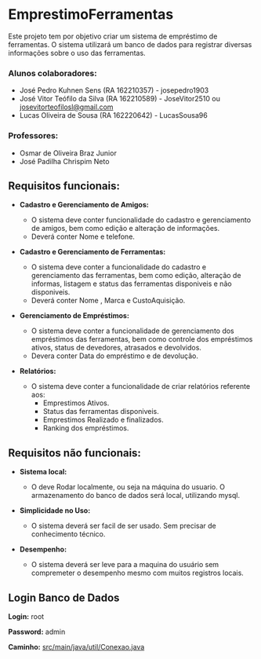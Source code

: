 # EmprestimoFerramentas
Este projeto tem por objetivo criar um sistema de empréstimo de ferramentas. O sistema utilizará um banco de dados para registrar diversas informações sobre o uso das ferramentas.

### Alunos colaboradores:
  - José Pedro Kuhnen Sens (RA 162210357) - josepedro1903
  - José Vitor Teófilo da Silva (RA 162210589) - JoseVitor2510 ou josevitorteofilosl@gmail.com
  - Lucas Oliveira de Sousa (RA 162220642) - LucasSousa96

### Professores:
  - Osmar de Oliveira Braz Junior
  - José Padilha Chrispim Neto

## Requisitos funcionais:

 - **Cadastro e Gerenciamento de Amigos:**
   - O sistema deve conter funcionalidade do cadastro e gerenciamento de amigos, bem como edição e alteração de informações.
   - Deverá conter Nome e telefone. 

 - **Cadastro e Gerenciamento de Ferramentas:**
   - O sistema deve conter a funcionalidade  do cadastro e gerenciamento das ferramentas, bem como edição, alteração de informas, listagem e status das ferramentas disponiveis e não disponiveis.
   - Deverá conter Nome , Marca e CustoAquisição.
     
 - **Gerenciamento de Empréstimos:**
   - O sistema deve conter a funcionalidade de gerenciamento dos empréstimos das ferramentas, bem como controle dos empréstimos ativos, status de devedores, atrasados e devolvidos.
   - Devera conter Data do empréstimo e de devolução.
 
 - **Relatórios:** 
   - O sistema deve conter a funcionalidade de criar relatórios referente aos:
     - Emprestimos Ativos.
     - Status das ferramentas disponiveis.
     - Emprestimos Realizado e finalizados.
     - Ranking dos empréstimos.

## Requisitos não funcionais:
- **Sistema local:**
    - O deve Rodar localmente, ou seja na máquina do usuario. O armazenamento do banco de dados será local, utilizando mysql.

- **Simplicidade no Uso:** 
    - O sistema deverá ser facil de ser usado. Sem precisar de conhecimento técnico.

- **Desempenho:** 
    - O sistema deverá ser leve para a maquina do usuário sem compremeter o desempenho mesmo com muitos registros locais.


## Login Banco de Dados

  **Login:** root
  
  **Password:** admin

  **Caminho:** [src/main/java/util/Conexao.java](url)
  
